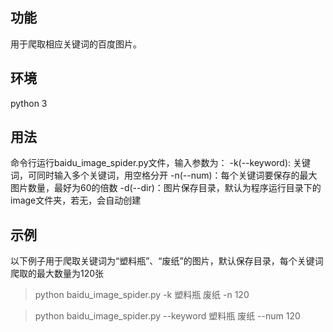 ## 功能

用于爬取相应关键词的百度图片。

## 环境

python 3

## 用法

命令行运行baidu_image_spider.py文件，输入参数为：
-k(--keyword): 关键词，可同时输入多个关键词，用空格分开
-n(--num)：每个关键词要保存的最大图片数量，最好为60的倍数
-d(--dir)：图片保存目录，默认为程序运行目录下的image文件夹，若无，会自动创建

## 示例

以下例子用于爬取关键词为“塑料瓶”、“废纸”的图片，默认保存目录，每个关键词爬取的最大数量为120张

> python baidu_image_spider.py -k 塑料瓶 废纸 -n 120

> python baidu_image_spider.py --keyword 塑料瓶 废纸 --num 120